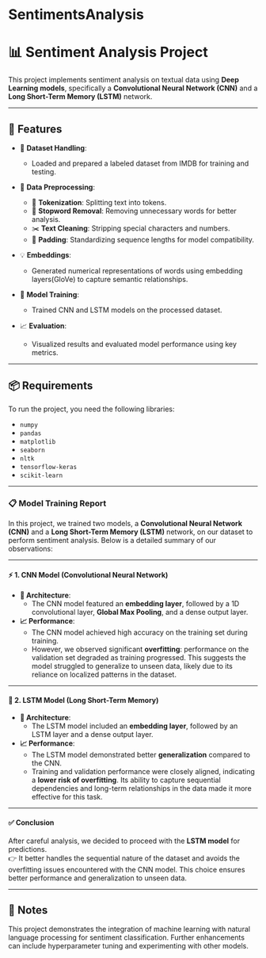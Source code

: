 # SentimentsAnalysis
# 📊 Sentiment Analysis Project  

This project implements sentiment analysis on textual data using <b>Deep Learning models</b>, specifically a **Convolutional Neural Network (CNN)** and a **Long Short-Term Memory (LSTM)** network.  

---

## 🌟 Features  

- 📂 **Dataset Handling**:  
  - Loaded and prepared a labeled dataset from IMDB for training and testing. 

- 🔄 **Data Preprocessing**:  
  - 📝 **Tokenization**: Splitting text into tokens.  
  - 🛑 **Stopword Removal**: Removing unnecessary words for better analysis.  
  - ✂️ **Text Cleaning**: Stripping special characters and numbers.  
  - 📏 **Padding**: Standardizing sequence lengths for model compatibility.  

- 💡 **Embeddings**:  
  - Generated numerical representations of words using embedding layers(GloVe) to capture semantic relationships.  

- 🧠 **Model Training**:  
  - Trained CNN and LSTM models on the processed dataset.  

- 📈 **Evaluation**:  
  - Visualized results and evaluated model performance using key metrics.  

---

## 📦 Requirements  

To run the project, you need the following libraries:  

- `numpy`  
- `pandas`  
- `matplotlib`  
- `seaborn`  
- `nltk`  
- `tensorflow-keras`  
- `scikit-learn`  


---

### 📋 **Model Training Report**

In this project, we trained two models, a **Convolutional Neural Network (CNN)** and a **Long Short-Term Memory (LSTM)** network, on our dataset to perform sentiment analysis. Below is a detailed summary of our observations:  

---

#### ⚡ **1. CNN Model (Convolutional Neural Network)**  
- **🔧 Architecture**:  
  - The CNN model featured an **embedding layer**, followed by a 1D convolutional layer, **Global Max Pooling**, and a dense output layer.  
- **📈 Performance**:  
  - The CNN model achieved high accuracy on the training set during training.  
  - However, we observed significant **overfitting**: performance on the validation set degraded as training progressed. This suggests the model struggled to generalize to unseen data, likely due to its reliance on localized patterns in the dataset.  

---

#### 🌊 **2. LSTM Model (Long Short-Term Memory)**  
- **🔧 Architecture**:  
  - The LSTM model included an **embedding layer**, followed by an LSTM layer and a dense output layer.  
- **📈 Performance**:  
  - The LSTM model demonstrated better **generalization** compared to the CNN.  
  - Training and validation performance were closely aligned, indicating a **lower risk of overfitting**. Its ability to capture sequential dependencies and long-term relationships in the data made it more effective for this task.  

---

#### ✅ **Conclusion**  
After careful analysis, we decided to proceed with the **LSTM model** for predictions.  
👉 It better handles the sequential nature of the dataset and avoids the overfitting issues encountered with the CNN model. This choice ensures better performance and generalization to unseen data.  

----

## **📝 Notes**
This project demonstrates the integration of machine learning with natural language processing for sentiment classification. Further enhancements can include hyperparameter tuning and experimenting with other models.

